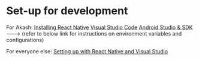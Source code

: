 # Set-up for development
For Akash:
[Installing React Native](https://www.skptricks.com/2019/02/how-to-install-react-native-on-mac-step.html)
[Visual Studio Code](https://code.visualstudio.com/Download)
[Android Studio & SDK](https://developer.android.com/studio/) ---> (refer to below link for instructions on environment variables and configurations)

For everyone else:
[Setting up with React Native and Visual Studio](https://www.ryadel.com/en/react-native-visual-studio-code-windows-hello-world-sample-app/)
